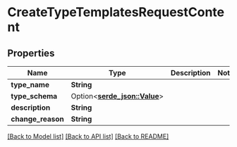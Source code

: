 # CreateTypeTemplatesRequestContent

## Properties

Name | Type | Description | Notes
------------ | ------------- | ------------- | -------------
**type_name** | **String** |  | 
**type_schema** | Option<[**serde_json::Value**](.md)> |  | 
**description** | **String** |  | 
**change_reason** | **String** |  | 

[[Back to Model list]](../README.md#documentation-for-models) [[Back to API list]](../README.md#documentation-for-api-endpoints) [[Back to README]](../README.md)


